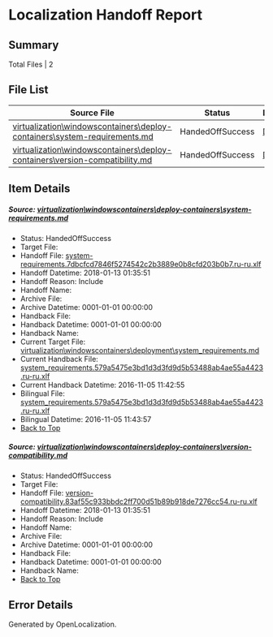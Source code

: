 # <a name='report-top'></a> Localization Handoff Report

## Summary
 Total Files | 2

## File List
 Source File | Status | Details 
 ----------- | ------ | ------- 
 [virtualization\windowscontainers\deploy-containers\system-requirements.md](https://github.com/Microsoft/Virtualization-Documentation-Private/blob/7fc79235cbee052e07366b8a6aa7e035a5e3434f/virtualization/windowscontainers/deploy-containers/system-requirements.md) | HandedOffSuccess | [Details](#88d094202c49cf725e9d608a0810e7d9f8a1e271328)
 [virtualization\windowscontainers\deploy-containers\version-compatibility.md](https://github.com/Microsoft/Virtualization-Documentation-Private/blob/7fc79235cbee052e07366b8a6aa7e035a5e3434f/virtualization/windowscontainers/deploy-containers/version-compatibility.md) | HandedOffSuccess | [Details](#5c82c715bca6260e776946d538b942b74b7f1bc1329)

## Item Details
##### <a name='88d094202c49cf725e9d608a0810e7d9f8a1e271328'></a> Source: [virtualization\windowscontainers\deploy-containers\system-requirements.md](https://github.com/Microsoft/Virtualization-Documentation-Private/blob/7fc79235cbee052e07366b8a6aa7e035a5e3434f/virtualization/windowscontainers/deploy-containers/system-requirements.md)
* Status: HandedOffSuccess
* Target File: 
* Handoff File: [system-requirements.7dbcfcd7846f5274542c2b3889e0b8cfd203b0b7.ru-ru.xlf](https://github.com/MicrosoftDocs/Virtualization-Documentation-Private.handoff/blob/525235f0ec6c226ea1258b6a71b4787450a9e024/ol-handoff/MicrosoftDocs/Virtualization-Documentation-Private.ru-ru/live/system-requirements.7dbcfcd7846f5274542c2b3889e0b8cfd203b0b7.ru-ru.xlf)
* Handoff Datetime: 2018-01-13 01:35:51
* Handoff Reason: Include
* Handoff Name: 
* Archive File: 
* Archive Datetime: 0001-01-01 00:00:00
* Handback File: 
* Handback Datetime: 0001-01-01 00:00:00
* Handback Name: 
* Current Target File: [virtualization\windowscontainers\deployment\system_requirements.md](https://github.com/MicrosoftDocs/Virtualization-Documentation-Private.ru-ru/blob/9a9abc8fe047b71a1b60c26b8b2fb0e43759e5dc/virtualization/windowscontainers/deployment/system_requirements.md)
* Current Handback File: [system_requirements.579a5475e3bd1d3d3fd9d5b53488ab4ae55a4423.ru-ru.xlf](https://github.com/MicrosoftDocs/Virtualization-Documentation-Private.handback/blob/f9016ff8b70f8efdbdff7e8d4e35834673424ea9/ol-handback/Microsoft/Virtualization-Documentation-Private.ru-ru/live/system_requirements.579a5475e3bd1d3d3fd9d5b53488ab4ae55a4423.ru-ru.xlf)
* Current Handback Datetime: 2016-11-05 11:42:55
* Bilingual File: [system_requirements.579a5475e3bd1d3d3fd9d5b53488ab4ae55a4423.ru-ru.xlf](https://github.com/MicrosoftDocs/Virtualization-Documentation-Private.handback/blob/f9016ff8b70f8efdbdff7e8d4e35834673424ea9/ol-handback/Microsoft/Virtualization-Documentation-Private.ru-ru/live/system_requirements.579a5475e3bd1d3d3fd9d5b53488ab4ae55a4423.ru-ru.xlf)
* Bilingual Datetime: 2016-11-05 11:43:57
* [Back to Top](#report-top)

##### <a name='5c82c715bca6260e776946d538b942b74b7f1bc1329'></a> Source: [virtualization\windowscontainers\deploy-containers\version-compatibility.md](https://github.com/Microsoft/Virtualization-Documentation-Private/blob/7fc79235cbee052e07366b8a6aa7e035a5e3434f/virtualization/windowscontainers/deploy-containers/version-compatibility.md)
* Status: HandedOffSuccess
* Target File: 
* Handoff File: [version-compatibility.83af55c933bbdc2ff700d51b89b918de7276cc54.ru-ru.xlf](https://github.com/MicrosoftDocs/Virtualization-Documentation-Private.handoff/blob/525235f0ec6c226ea1258b6a71b4787450a9e024/ol-handoff/MicrosoftDocs/Virtualization-Documentation-Private.ru-ru/live/version-compatibility.83af55c933bbdc2ff700d51b89b918de7276cc54.ru-ru.xlf)
* Handoff Datetime: 2018-01-13 01:35:51
* Handoff Reason: Include
* Handoff Name: 
* Archive File: 
* Archive Datetime: 0001-01-01 00:00:00
* Handback File: 
* Handback Datetime: 0001-01-01 00:00:00
* Handback Name: 
* [Back to Top](#report-top)


## Error Details

Generated by OpenLocalization.
